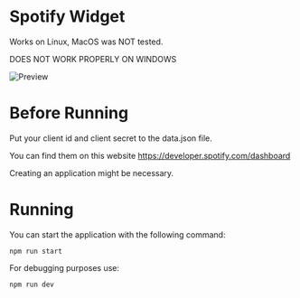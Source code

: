 # Spotify Widget

Works on Linux, MacOS was NOT tested.

DOES NOT WORK PROPERLY ON WINDOWS

![Preview](https://i.imgur.com/KYJ3Nes.png)

# Before Running

Put your client id and client secret to the data.json file.

You can find them on this website https://developer.spotify.com/dashboard

Creating an application might be necessary.

# Running

You can start the application with the following command:

```
npm run start
```

For debugging purposes use:

```
npm run dev
```
